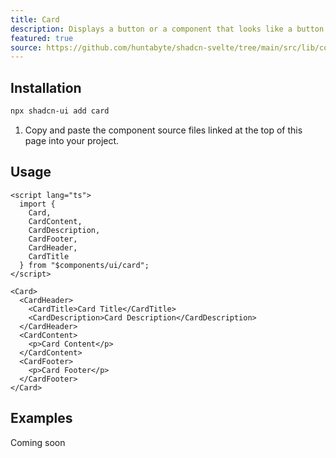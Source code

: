 ```yaml
---
title: Card
description: Displays a button or a component that looks like a button.
featured: true
source: https://github.com/huntabyte/shadcn-svelte/tree/main/src/lib/components/ui/card
---
```


<script>
  import { CardDemo, ComponentExample, ManualInstall } from '$lib/components/docs';
</script>

<ComponentExample src="src/lib/components/docs/examples/card/CardDemo.svelte">

<div slot="example">
<CardDemo />
</div>

</ComponentExample>

## Installation

```bash
npx shadcn-ui add card
```

<ManualInstall>

1. Copy and paste the component source files linked at the top of this page into your project.

</ManualInstall>

## Usage

```svelte
<script lang="ts">
  import {
    Card,
    CardContent,
    CardDescription,
    CardFooter,
    CardHeader,
    CardTitle
  } from "$components/ui/card";
</script>
```

```svelte
<Card>
  <CardHeader>
    <CardTitle>Card Title</CardTitle>
    <CardDescription>Card Description</CardDescription>
  </CardHeader>
  <CardContent>
    <p>Card Content</p>
  </CardContent>
  <CardFooter>
    <p>Card Footer</p>
  </CardFooter>
</Card>
```

## Examples

Coming soon
